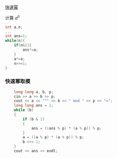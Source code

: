 
[快速幂](https://www.luogu.com.cn/problem/P1226)

计算 $a^n$

```c++
int a,n;
...
int ans=1;
while(n){
	if(n&1){
		ans*=a;
	}
	a*=a;
	n>>=1;
}
```


### 快速幂取模

```c++
    long long a, b, p;
    cin >> a >> b >> p;
    cout << a << "^" << b << " mod " << p << "=";
    long long ans = 1;
    while (b)
    {
        if (b & 1)
        {
            ans = ((ans % p) * (a % p)) % p;
        }
        a = ((a % p) * (a % p)) % p;
        b >>= 1;
    }
    cout << ans << endl;
```
